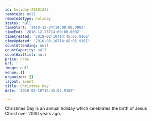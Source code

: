 ```yaml
---
id: holiday-20181225
remoteId: null
remoteIdType: holiday
status: null
timeStart: '2018-12-24T14:00:00.000Z'
timeEnd: '2018-12-25T14:00:00.000Z'
timeCreated: '2018-03-10T14:45:05.916Z'
timeUpdated: '2018-03-10T14:45:05.916Z'
countAttending: null
countCapacity: null
countWaitlist: null
price: Free
url: ''
image: null
venue: {}
organizer: {}
layout: event
title: Christmas Day
date: '2018-03-10T14:45:05.916Z'

---
```

Christmas Day is an annual holiday which celebrates the birth of Jesus Christ over 2000 years ago.
